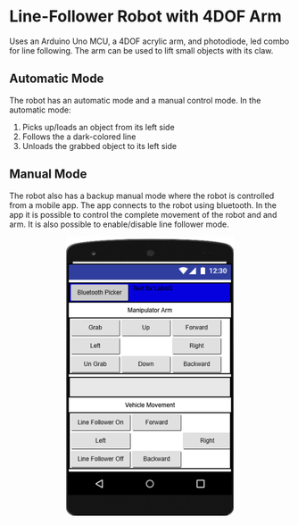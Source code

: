 # Line-Follower Robot with 4DOF Arm
Uses an Arduino Uno MCU, a 4DOF acrylic arm, and photodiode, led combo for line following. The arm can be used to lift small objects with its claw.

## Automatic Mode
The robot has an automatic mode and a manual control mode.
In the automatic mode:
1. Picks up/loads an object from its left side
2. Follows the a dark-colored line
3. Unloads the grabbed object to its left side

## Manual Mode
The robot also has a backup manual mode where the robot is controlled from a mobile app. The app connects to the robot using bluetooth. In the app it is possible to control the complete movement of the robot and and arm. It is also possible to enable/disable line follower mode.

<div align="center">
<img src="figs/app.png" alt="app display" width="300"/>
</div>